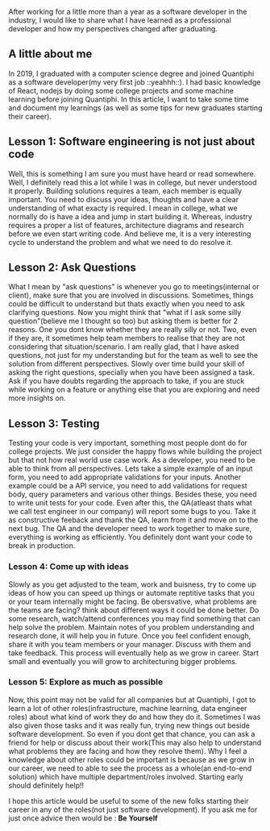 After working for a little more than a year as a software developer in the industry, I would like to share what I have learned as a professional developer and how my perspectives changed after graduating. 

## A little about me

In 2019, I graduated with a computer science degree and joined Quantiphi as a software developer(my very first job ::yeahhh::). I had basic knowledge of React, nodejs by doing some college projects and some machine learning before joining Quantiphi. In this article, I want to take some time and document my learnings (as well as some tips for new graduates starting their career). 


## Lesson 1:  Software engineering is not just about code

Well, this is something I am sure you must have heard or read somewhere. Well, I definitely read this a lot while I was in college, but never understood it properly. Building solutions requires a team, each member is equally important. You need to discuss your ideas, thoughts and have a clear understanding of what exacty is required. I mean in college, what we normally do is have a idea and jump in start building it. Whereas, industry requires a proper a list of features, architecture diagrams and research before we even start writing code. And believe me, it is a very interesting cycle to understand the problem and what we need to do resolve it.

## Lesson 2: Ask Questions

What I mean by "ask questions" is whenever you go to meetings(internal or client), make sure that you are involved in discussions. Sometimes, things could be difficult to understand but thats exactly when you need to ask clarifying questions. Now you might think that "what if I ask some silly question"(believe me I thought so too) but asking them is better for 2 reasons. One you dont know whether they are really silly or not. Two, even if they are, it sometimes help team members to realise that they are not considering that situation/scenario. I am really glad, that I have asked questions, not just for my understanding but for the team as well to see the solution from different perspectives. Slowly over time build your skill of asking the right questions, specially when you have been assigned a task. Ask if you have doubts regarding the approach to take, if you are stuck while working on a feature or anything else that you are exploring and need more insights on.

## Lesson 3: Testing

Testing your code is very important, something most people dont do for college projects. We just consider the happy flows while building the project but that not how real world use case work. As a developer, you need to be able to think from all perspectives. Lets take a simple example of an input form, you need to add appropriate validations for your inputs. Another example could be a API service, you need to add validations for request body, query parameters and various other things. Besides these, you need to write unit tests for your code. Even after this, the QA(atleast thats what we call test engineer in our company) will report some bugs to you. Take it as constructive feeback and thank the QA, learn from it and move on to the next bug. The QA and the developer need to work together to make sure, everything is working as efficiently. You definitely dont want your code to break in production.

### Lesson 4: Come up with ideas

Slowly as you get adjusted to the team, work and buisness, try to come up ideas of how you can speed up things or automate reptitive tasks that you or your team internally might be facing. Be obersvative, what problems are the teams are facing? think about different ways it could be done better. Do some research, watch/attend conferences you may find something that can help solve the problem. Maintain notes of you problem understanding and research done, it will help you in future. Once you feel confident enough, share it with you team members or your manager. Discuss with them and take feedback. This process will eventually help as we grow in career. Start small and eventually you will grow to architecturing bigger problems.

### Lesson 5: Explore as much as possible

Now, this point may not be valid for all companies but at Quantiphi, I got to learn a lot of other roles(infrastructure, machine learning, data engineer roles) about what kind of work they do and how they do it. Sometimes I was also given those tasks and it was really fun, trying new things out beside software development. So even if you dont get that chance, you can ask a friend for help or discuss about their work(This may also help to understand what problems they are facing and how they resolve them). Why I feel a knowledge about other roles could be important is because as we grow in our career, we need to able to see the process as a whole(an end-to-end solution) which have multiple department/roles involved. Starting early should definitely help!!

I hope this article would be useful to some of the new folks starting their career in any of the roles(not just software development). If you ask me for just once advice then would be : **Be Yourself**
